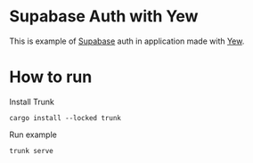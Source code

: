 # Supabase Auth with Yew

This is example of [Supabase](https://supabase.com/) auth in application made with [Yew](https://yew.rs/).

# How to run

Install Trunk

```
cargo install --locked trunk
```

Run example

```
trunk serve
```
